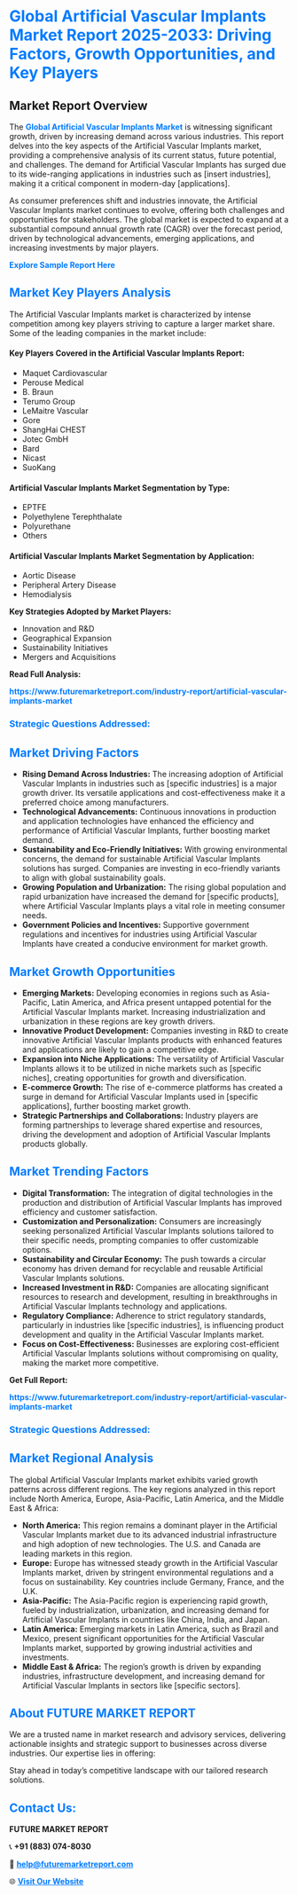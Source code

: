 <h1 style="color: #007BFF;">Global Artificial Vascular Implants Market Report 2025-2033: Driving Factors, Growth Opportunities, and Key Players</h1>

<section id="overview">
<h2>Market Report Overview</h2>
<p>The <a href="https://www.futuremarketreport.com/industry-report/artificial-vascular-implants-market" style="color: #007BFF; text-decoration: none;"><strong>Global Artificial Vascular Implants Market</strong></a> is witnessing significant growth, driven by increasing demand across various industries. This report delves into the key aspects of the Artificial Vascular Implants market, providing a comprehensive analysis of its current status, future potential, and challenges. The demand for Artificial Vascular Implants has surged due to its wide-ranging applications in industries such as [insert industries], making it a critical component in modern-day [applications].</p>
<p>As consumer preferences shift and industries innovate, the Artificial Vascular Implants market continues to evolve, offering both challenges and opportunities for stakeholders. The global market is expected to expand at a substantial compound annual growth rate (CAGR) over the forecast period, driven by technological advancements, emerging applications, and increasing investments by major players.</p>
</section>

<section id="overview">
<p><a href="https://www.futuremarketreport.com/request-sample/reportId=78919" style="color: #007BFF; text-decoration: none;"><strong>Explore Sample Report Here</strong></a></p>
</section>

<section id="key-players">
<h2 style="color: #007BFF;">Market Key Players Analysis</h2>
<p>The Artificial Vascular Implants market is characterized by intense competition among key players striving to capture a larger market share. Some of the leading companies in the market include:</p>
<h4>Key Players Covered in the Artificial Vascular Implants Report:</h4>
<ul><li>Maquet Cardiovascular</li><li>Perouse Medical</li><li>B. Braun</li><li>Terumo Group</li><li>LeMaitre Vascular</li><li>Gore</li><li>ShangHai CHEST</li><li>Jotec GmbH</li><li>Bard</li><li>Nicast</li><li>SuoKang</li></ul>
<h4>Artificial Vascular Implants Market Segmentation by Type:</h4>
<ul><li>EPTFE</li><li>Polyethylene Terephthalate</li><li>Polyurethane</li><li>Others</li></ul>

<h4>Artificial Vascular Implants Market Segmentation by Application:</h4>
<ul><li>Aortic Disease</li><li>Peripheral Artery Disease</li><li>Hemodialysis</li></ul>
<p><strong>Key Strategies Adopted by Market Players:</strong></p>
<ul>
<li>Innovation and R&D</li>
<li>Geographical Expansion</li>
<li>Sustainability Initiatives</li>
<li>Mergers and Acquisitions</li>
</ul>
</section>

<section>
<p><strong>Read Full Analysis: </strong></p><a href="https://www.futuremarketreport.com/industry-report/artificial-vascular-implants-market" style="color: #007BFF; text-decoration: none;"><strong>https://www.futuremarketreport.com/industry-report/artificial-vascular-implants-market</strong></a>
<h3 style="color: #007BFF;">Strategic Questions Addressed:</h3>
</section>

<section id="driving-factors">
<h2 style="color: #007BFF;">Market Driving Factors</h2>
<ul>
<li><strong>Rising Demand Across Industries:</strong> The increasing adoption of Artificial Vascular Implants in industries such as [specific industries] is a major growth driver. Its versatile applications and cost-effectiveness make it a preferred choice among manufacturers.</li>
<li><strong>Technological Advancements:</strong> Continuous innovations in production and application technologies have enhanced the efficiency and performance of Artificial Vascular Implants, further boosting market demand.</li>
<li><strong>Sustainability and Eco-Friendly Initiatives:</strong> With growing environmental concerns, the demand for sustainable Artificial Vascular Implants solutions has surged. Companies are investing in eco-friendly variants to align with global sustainability goals.</li>
<li><strong>Growing Population and Urbanization:</strong> The rising global population and rapid urbanization have increased the demand for [specific products], where Artificial Vascular Implants plays a vital role in meeting consumer needs.</li>
<li><strong>Government Policies and Incentives:</strong> Supportive government regulations and incentives for industries using Artificial Vascular Implants have created a conducive environment for market growth.</li>
</ul>
</section>

<section id="growth-opportunities">
<h2 style="color: #007BFF;">Market Growth Opportunities</h2>
<ul>
<li><strong>Emerging Markets:</strong> Developing economies in regions such as Asia-Pacific, Latin America, and Africa present untapped potential for the Artificial Vascular Implants market. Increasing industrialization and urbanization in these regions are key growth drivers.</li>
<li><strong>Innovative Product Development:</strong> Companies investing in R&D to create innovative Artificial Vascular Implants products with enhanced features and applications are likely to gain a competitive edge.</li>
<li><strong>Expansion into Niche Applications:</strong> The versatility of Artificial Vascular Implants allows it to be utilized in niche markets such as [specific niches], creating opportunities for growth and diversification.</li>
<li><strong>E-commerce Growth:</strong> The rise of e-commerce platforms has created a surge in demand for Artificial Vascular Implants used in [specific applications], further boosting market growth.</li>
<li><strong>Strategic Partnerships and Collaborations:</strong> Industry players are forming partnerships to leverage shared expertise and resources, driving the development and adoption of Artificial Vascular Implants products globally.</li>
</ul>
</section>

<section id="trending-factors">
<h2 style="color: #007BFF;">Market Trending Factors</h2>
<ul>
<li><strong>Digital Transformation:</strong> The integration of digital technologies in the production and distribution of Artificial Vascular Implants has improved efficiency and customer satisfaction.</li>
<li><strong>Customization and Personalization:</strong> Consumers are increasingly seeking personalized Artificial Vascular Implants solutions tailored to their specific needs, prompting companies to offer customizable options.</li>
<li><strong>Sustainability and Circular Economy:</strong> The push towards a circular economy has driven demand for recyclable and reusable Artificial Vascular Implants solutions.</li>
<li><strong>Increased Investment in R&D:</strong> Companies are allocating significant resources to research and development, resulting in breakthroughs in Artificial Vascular Implants technology and applications.</li>
<li><strong>Regulatory Compliance:</strong> Adherence to strict regulatory standards, particularly in industries like [specific industries], is influencing product development and quality in the Artificial Vascular Implants market.</li>
<li><strong>Focus on Cost-Effectiveness:</strong> Businesses are exploring cost-efficient Artificial Vascular Implants solutions without compromising on quality, making the market more competitive.</li>
</ul>
</section>

<section>
<p><strong>Get Full Report: </strong></p><a href="https://www.futuremarketreport.com/industry-report/artificial-vascular-implants-market" style="color: #007BFF; text-decoration: none;"><strong>https://www.futuremarketreport.com/industry-report/artificial-vascular-implants-market</strong></a>
<h3 style="color: #007BFF;">Strategic Questions Addressed:</h3>
</section>


<section id="regional-analysis">
<h2 style="color: #007BFF;">Market Regional Analysis</h2>
<p>The global Artificial Vascular Implants market exhibits varied growth patterns across different regions. The key regions analyzed in this report include North America, Europe, Asia-Pacific, Latin America, and the Middle East & Africa:</p>
<ul>
<li><strong>North America:</strong> This region remains a dominant player in the Artificial Vascular Implants market due to its advanced industrial infrastructure and high adoption of new technologies. The U.S. and Canada are leading markets in this region.</li>
<li><strong>Europe:</strong> Europe has witnessed steady growth in the Artificial Vascular Implants market, driven by stringent environmental regulations and a focus on sustainability. Key countries include Germany, France, and the U.K.</li>
<li><strong>Asia-Pacific:</strong> The Asia-Pacific region is experiencing rapid growth, fueled by industrialization, urbanization, and increasing demand for Artificial Vascular Implants in countries like China, India, and Japan.</li>
<li><strong>Latin America:</strong> Emerging markets in Latin America, such as Brazil and Mexico, present significant opportunities for the Artificial Vascular Implants market, supported by growing industrial activities and investments.</li>
<li><strong>Middle East & Africa:</strong> The region’s growth is driven by expanding industries, infrastructure development, and increasing demand for Artificial Vascular Implants in sectors like [specific sectors].</li>
</ul>
</section>

<footer>
<h2 style="color: #007BFF;">About FUTURE MARKET REPORT</h2>
<p>We are a trusted name in market research and advisory services, delivering actionable insights and strategic support to businesses across diverse industries. Our expertise lies in offering:</p>

<p>Stay ahead in today’s competitive landscape with our tailored research solutions.</p>

<h2 style="color: #007BFF;">Contact Us:</h2>
<p><strong>FUTURE MARKET REPORT</strong></p>
<p>📞 <strong>+91 (883) 074-8030</strong></p>
<p>📧 <strong><a href="mailto:help@futuremarketreport.com" style="color: #007BFF;">help@futuremarketreport.com</a></strong></p>
<p>🌐 <strong><a href="https://www.futuremarketreport.com/" style="color: #007BFF;">Visit Our Website</a></strong></p>
</footer>